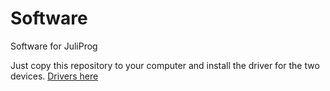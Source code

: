 # Software
Software for JuliProg

Just copy this repository to your computer and install the driver for the two devices.
[Drivers here](https://github.com/JuliProg/Hardware)
